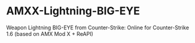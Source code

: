 # AMXX-Lightning-BIG-EYE
Weapon Lightning BIG-EYE from Counter-Strike: Online for Counter-Strike 1.6 (based on AMX Mod X + ReAPI)
